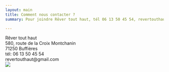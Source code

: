 ```yaml
---
layout: main
title: Comment nous contacter ?
summary: Pour joindre Rêver tout haut, tél 06 13 50 45 54, revertouthaut@gmail.com

---
```


<!-- <img src="http://res.cloudinary.com/dnxcesebo/image/upload/c_scale,h_500,r_10/v1527698358/frizouille_casquette_et_fleurs_lfh3yz.jpg" class="img-right"/> -->

<!-- ![](http://res.cloudinary.com/dnxcesebo/image/upload/c_scale,h_550,r_10/v1527698358/frizouille_casquette_et_fleurs_lfh3yz.jpg) -->

<div class="rever-list-narrow">
Rêver tout haut<br>   
580, route de la Croix Montchanin<br>    
71250 Buffières<br>    
tél: 06 13 50 45 54<br>    
revertouthaut@gmail.com  
</div>

<img class="img-fluid middle" src="http://res.cloudinary.com/dnxcesebo/image/upload/r_15/v1527764491/bureau-val_pzj61u.jpg"/>